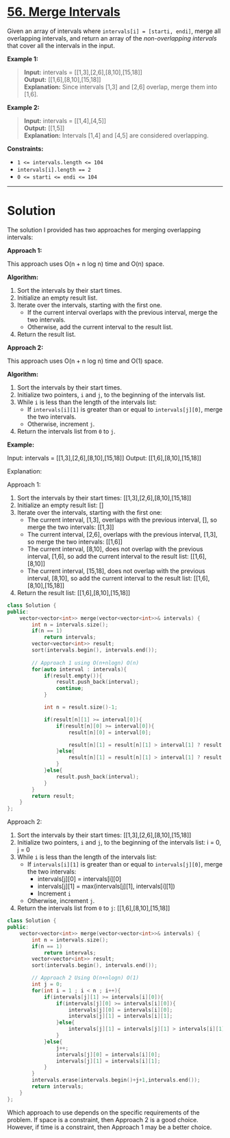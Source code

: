 # [56. Merge Intervals](https://leetcode.com/problems/merge-intervals/)

Given an array of intervals where `intervals[i] = [starti, endi]`, merge all overlapping intervals, and return an array of the *non-overlapping intervals* that cover all the intervals in the input.

**Example 1:**

> **Input:** intervals = [[1,3],[2,6],[8,10],[15,18]]<br>
**Output:** [[1,6],[8,10],[15,18]]<br>
**Explanation:** Since intervals [1,3] and [2,6] overlap, merge them into [1,6].

**Example 2:**

> **Input:** intervals = [[1,4],[4,5]]<br>
**Output:** [[1,5]]<br>
**Explanation:** Intervals [1,4] and [4,5] are considered overlapping.
 

**Constraints:**

- `1 <= intervals.length <= 104`
- `intervals[i].length == 2`
- `0 <= starti <= endi <= 104`
---
# Solution

The solution I provided has two approaches for merging overlapping intervals:

**Approach 1:**

This approach uses O(n + n log n) time and O(n) space.

**Algorithm:**

1. Sort the intervals by their start times.
2. Initialize an empty result list.
3. Iterate over the intervals, starting with the first one.
    * If the current interval overlaps with the previous interval, merge the two intervals.
    * Otherwise, add the current interval to the result list.
4. Return the result list.

**Approach 2:**

This approach uses O(n + n log n) time and O(1) space.

**Algorithm:**

1. Sort the intervals by their start times.
2. Initialize two pointers, `i` and `j`, to the beginning of the intervals list.
3. While `i` is less than the length of the intervals list:
    * If `intervals[i][1]` is greater than or equal to `intervals[j][0]`, merge the two intervals.
    * Otherwise, increment `j`.
4. Return the intervals list from `0` to `j`.

**Example:**


Input: intervals = [[1,3],[2,6],[8,10],[15,18]]
Output: [[1,6],[8,10],[15,18]]

Explanation:

Approach 1:

1. Sort the intervals by their start times: [[1,3],[2,6],[8,10],[15,18]]
2. Initialize an empty result list: []
3. Iterate over the intervals, starting with the first one:
    * The current interval, [1,3], overlaps with the previous interval, [], so merge the two intervals: [[1,3]]
    * The current interval, [2,6], overlaps with the previous interval, [1,3], so merge the two intervals: [[1,6]]
    * The current interval, [8,10], does not overlap with the previous interval, [1,6], so add the current interval to the result list: [[1,6],[8,10]]
    * The current interval, [15,18], does not overlap with the previous interval, [8,10], so add the current interval to the result list: [[1,6],[8,10],[15,18]]
4. Return the result list: [[1,6],[8,10],[15,18]]

```cpp
class Solution {
public:
    vector<vector<int>> merge(vector<vector<int>>& intervals) {
        int n = intervals.size();
        if(n == 1)
            return intervals;
        vector<vector<int>> result;
        sort(intervals.begin(), intervals.end());
        
        // Approach 1 using O(n+nlogn) O(n)
        for(auto interval : intervals){
            if(result.empty()){
                result.push_back(interval);
                continue;
            }

            int n = result.size()-1;

            if(result[n][1] >= interval[0]){
                if(result[n][0] >= interval[0]){
                    result[n][0] = interval[0];

                    result[n][1] = result[n][1] > interval[1] ? result[n][1] : interval[1];
                }else{
                    result[n][1] = result[n][1] > interval[1] ? result[n][1] : interval[1];
                }
            }else{
                result.push_back(interval);
            }
        }
        return result;
    }
};
```

Approach 2:

1. Sort the intervals by their start times: [[1,3],[2,6],[8,10],[15,18]]
2. Initialize two pointers, `i` and `j`, to the beginning of the intervals list: i = 0, j = 0
3. While `i` is less than the length of the intervals list:
    * If `intervals[i][1]` is greater than or equal to `intervals[j][0]`, merge the two intervals:
        * intervals[j][0] = intervals[i][0]
        * intervals[j][1] = max(intervals[j][1], intervals[i][1])
        * Increment `i`
    * Otherwise, increment `j`.
4. Return the intervals list from `0` to `j`: [[1,6],[8,10],[15,18]]

```cpp
class Solution {
public:
    vector<vector<int>> merge(vector<vector<int>>& intervals) {
        int n = intervals.size();
        if(n == 1)
            return intervals;
        vector<vector<int>> result;
        sort(intervals.begin(), intervals.end());

        // Approach 2 Using O(n+nlogn) O(1)
        int j = 0;
        for(int i = 1 ; i < n ; i++){
            if(intervals[j][1] >= intervals[i][0]){
                if(intervals[j][0] >= intervals[i][0]){
                    intervals[j][0] = intervals[i][0];
                    intervals[j][1] = intervals[i][1];
                }else{
                    intervals[j][1] = intervals[j][1] > intervals[i][1] ? intervals[j][1] : intervals[i][1];
                }
            }else{
                j++;
                intervals[j][0] = intervals[i][0];
                intervals[j][1] = intervals[i][1];
            }
        }
        intervals.erase(intervals.begin()+j+1,intervals.end());
        return intervals;
    }
};
```
Which approach to use depends on the specific requirements of the problem. If space is a constraint, then Approach 2 is a good choice. However, if time is a constraint, then Approach 1 may be a better choice.